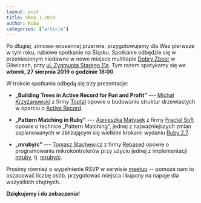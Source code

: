 ```yaml
---
layout: post
title: SRUG 1.2019
author: Kuba
categories: ["article"]
---
```


Po długiej, zimowo-wiosennej przerwie, przygotowujemy dla Was pierwsze
w tym roku, rubiowe spotkanie na Śląsku. Spotkanie odbędzie się w
przeniesionym niedawno w nowe miejsce multitapie [Dobry
Zbeer](https://www.facebook.com/DobryZbeer/) w Gliwicach, przy
[ul.&nbsp;Zygmunta&nbsp;Starego&nbsp;11a](https://www.google.com/maps/place/Zygmunta+Starego+11a,+44-100+Gliwice/). Tym
razem spotykamy się we **wtorek, 27&nbsp;sierpnia&nbsp;2019 o godzinie
18:00**.

W trakcie spotkania odbędą się trzy prezentacje:

- **„Building Trees in Active Record for Fun and Profit”** --- [Michał
  Krzyżanowski](https://github.com/krzyzak) z firmy
  [Toptal](https://www.toptal.com) opowie o budowaniu struktur
  drzewiastych w oparciu o [Active
  Record](https://guides.rubyonrails.org/active_record_basics.html).

- **„Pattern Matching in Ruby”** --- [Agnieszka
  Matysek](https://womanonrails.com/) z firmy [Fractal
  Soft](https://fractalsoft.org/) opowie o technice „Pattern
  Matching”, jednej z najważniejszych zmian zaplanowanych w
  zbliżającym się wielkimi krokami wydaniu [Ruby
  2.7](https://www.ruby-lang.org/en/news/2019/05/30/ruby-2-7-0-preview1-released/).

- **„mruby/c”** --- [Tomasz Stachewicz](https://github.com/tomash) z
  firmy [Rebased](https://rebased.pl/) opowie o programowaniu
  mikrokontrolerów przy użyciu jednej z implementacji
  [mruby](https://github.com/mruby/mruby), tj.
  [mruby/c](https://github.com/mrubyc/mrubyc).

Prosimy również o wypełnienie RSVP w serwisie
[meetup](https://www.meetup.com/srugpl/events/255840816/) -- pomoże
nam to oszacować liczbę osób, przygotować miejsca i kupony na napoje
dla wszystkich chętnych.

**Dziękujemy i do zobaczenia!**
